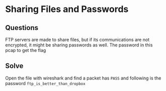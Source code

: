 # Sharing Files and Passwords

## Questions
FTP servers are made to share files, but if its communications are not encrypted, it might be sharing passwords as well. The password in this pcap to get the flag

## Solve
Open the file with wireshark and find a packet has `PASS` and following is the password `ftp_is_better_than_dropbox`